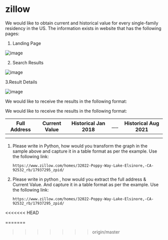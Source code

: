 # zillow

We would like to obtain current and historical value for every single-family residency in the US.
The information exists in website that has the following pages:

1. Landing Page
    
![image](https://user-images.githubusercontent.com/79845054/181193765-10fc3af1-f6cd-4b41-afc1-dbab8ad2850a.png)


2. Search Results

![image](https://user-images.githubusercontent.com/79845054/181193803-5635d246-74e9-468e-af9a-c1206330e309.png)


3.Result Details

![image](https://user-images.githubusercontent.com/79845054/181193832-23bce006-1720-4df6-91ba-3e3222e00abe.png)



We would like to receive the results in the following format:

We would like to receive the results in the following format:


| Full Address      | Current Value |  Historical Jan 2018   | ..... |  Historical Aug 2021   |
| ----------- |---------------|-----|-------|-----|
|             |               |     |       |     |
|             |               |     |       |     |



1. Please write in Python, how would you transform the graph in the sample above and capture it in a table format as per the example. Use the following link:
   
       https://www.zillow.com/homes/32022-Poppy-Way-Lake-Elsinore,-CA-92532_rb/17937295_zpid/

2. Please write in python , how would you extract the full address & Current Value. And capture it in a table format as per the example. Use the following link:
       
       https://www.zillow.com/homes/32022-Poppy-Way-Lake-Elsinore,-CA-92532_rb/17937295_zpid/

<<<<<<< HEAD
 
=======
 
>>>>>>> origin/master
